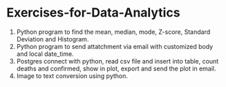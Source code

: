 # Exercises-for-Data-Analytics


1. Python program to find the mean, median, mode, Z-score, Standard Deviation and Histogram.
2. Python program to send attatchment via email with customized body and local date_time.
3. Postgres connect with python, read csv file and insert into table, count deaths and confirmed, show in plot, export and send the plot in email.
4. Image to text conversion using python.
